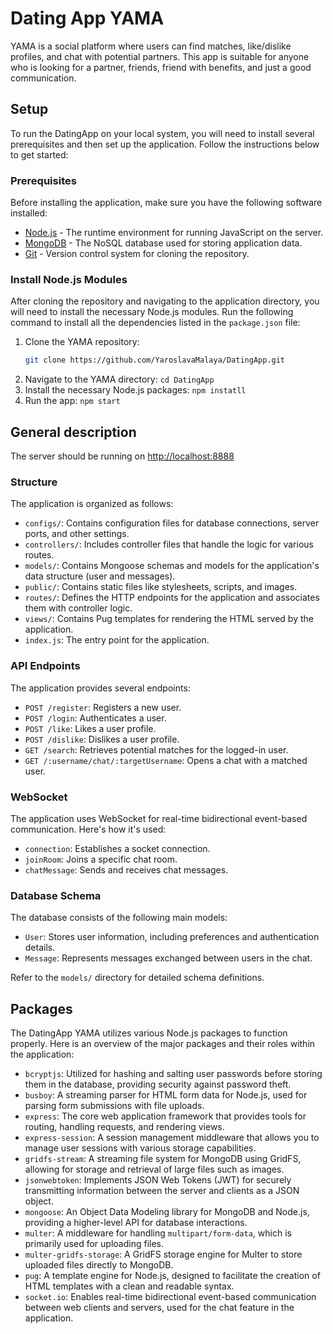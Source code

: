# Dating App YAMA

YAMA is a social platform where users can find matches, like/dislike profiles, and chat with potential partners.
This app is suitable for anyone who is looking for a partner, friends, friend with benefits, and just a good communication.

## Setup

To run the DatingApp on your local system, you will need to install several prerequisites and then set up the application. 
Follow the instructions below to get started:

### Prerequisites

Before installing the application, make sure you have the following software installed:

- [Node.js](https://nodejs.org/) - The runtime environment for running JavaScript on the server.
- [MongoDB](https://www.mongodb.com/) - The NoSQL database used for storing application data.
- [Git](https://git-scm.com/) - Version control system for cloning the repository.

### Install Node.js Modules

After cloning the repository and navigating to the application directory, you will need to install the necessary Node.js modules. 
Run the following command to install all the dependencies listed in the `package.json` file:

1. Clone the YAMA repository:
   ```sh
   git clone https://github.com/YaroslavaMalaya/DatingApp.git
2. Navigate to the YAMA directory: `cd DatingApp`
3. Install the necessary Node.js packages: `npm instatll`
4. Run the app: `npm start`

## General description

The server should be running on [http://localhost:8888](http://localhost:8888)

### Structure

The application is organized as follows:

- `configs/`: Contains configuration files for database connections, server ports, and other settings.
- `controllers/`: Includes controller files that handle the logic for various routes.
- `models/`: Contains Mongoose schemas and models for the application's data structure (user and messages).
- `public/`: Contains static files like stylesheets, scripts, and images.
- `routes/`: Defines the HTTP endpoints for the application and associates them with controller logic.
- `views/`: Contains Pug templates for rendering the HTML served by the application.
- `index.js`: The entry point for the application.

### API Endpoints

The application provides several endpoints:

- `POST /register`: Registers a new user.
- `POST /login`: Authenticates a user.
- `POST /like`: Likes a user profile.
- `POST /dislike`: Dislikes a user profile.
- `GET /search`: Retrieves potential matches for the logged-in user.
- `GET /:username/chat/:targetUsername`: Opens a chat with a matched user.

### WebSocket

The application uses WebSocket for real-time bidirectional event-based communication. Here's how it's used:

- `connection`: Establishes a socket connection.
- `joinRoom`: Joins a specific chat room.
- `chatMessage`: Sends and receives chat messages.

### Database Schema

The database consists of the following main models:

- `User`: Stores user information, including preferences and authentication details.
- `Message`: Represents messages exchanged between users in the chat.

Refer to the `models/` directory for detailed schema definitions.

## Packages

The DatingApp YAMA utilizes various Node.js packages to function properly. 
Here is an overview of the major packages and their roles within the application:

- `bcryptjs`: Utilized for hashing and salting user passwords before storing them in the database, providing security against password theft.
- `busboy`: A streaming parser for HTML form data for Node.js, used for parsing form submissions with file uploads.
- `express`: The core web application framework that provides tools for routing, handling requests, and rendering views.
- `express-session`: A session management middleware that allows you to manage user sessions with various storage capabilities.
- `gridfs-stream`: A streaming file system for MongoDB using GridFS, allowing for storage and retrieval of large files such as images.
- `jsonwebtoken`: Implements JSON Web Tokens (JWT) for securely transmitting information between the server and clients as a JSON object.
- `mongoose`: An Object Data Modeling library for MongoDB and Node.js, providing a higher-level API for database interactions.
- `multer`: A middleware for handling `multipart/form-data`, which is primarily used for uploading files.
- `multer-gridfs-storage`: A GridFS storage engine for Multer to store uploaded files directly to MongoDB.
- `pug`: A template engine for Node.js, designed to facilitate the creation of HTML templates with a clean and readable syntax.
- `socket.io`: Enables real-time bidirectional event-based communication between web clients and servers, used for the chat feature in the application.


